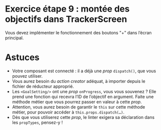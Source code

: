 # Exercice étape 9 : montée des objectifs dans TrackerScreen

Vous devez implémenter le fonctionnement des boutons "+" dans l’écran principal.

# Astuces

* Votre composant est connecté : il a déjà une _prop_ `dispatch()`, que vous pouvez utiliser.
* Vous aurez besoin du _action creator_ adéquat, à importer depuis le fichier de réducteur approprié.
* Les `<GoalSetting/>` ont une _prop_ `onProgress`, vous vous souvenez ? Elle prend une fonction qui recevra l’ID de l’objectif en argument. Faite une méthode métier que vous pourrez passer en valeur à cette _prop_.
* Attention, vous aurez besoin de garantir le `this` sur cette méthode métier, pour pouvoir accéder à `this.props.dispatch(…)`.
* Dès que vous utiliserez cette _prop_, le linter exigera sa déclaration dans les `propTypes`, pensez-y !
